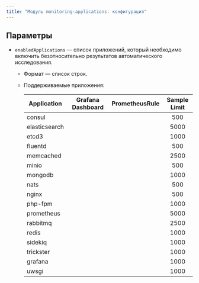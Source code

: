 ```yaml
---
title: "Модуль monitoring-applications: конфигурация"
---
```


## Параметры

* `enabledApplications` — список приложений, который необходимо включить безотносительно результатов автоматического исследования.
  * Формат — список строк.
  * Поддерживаемые приложения:

    | **Application** | **Grafana Dashboard** | **PrometheusRule** | **Sample Limit** |
    | ------ |:------:|:------:|:------:|
    | consul        |                    |                    | 500 |
    | elasticsearch | <span class="doc-checkmark"></span> |                    | 5000 |
    | etcd3         | <span class="doc-checkmark"></span> |                    | 1000 |
    | fluentd       |                    |                    | 500 |
    | memcached     | <span class="doc-checkmark"></span> |                    | 2500 |
    | minio         |                    |                    | 500 |
    | mongodb       | <span class="doc-checkmark"></span> |                    | 1000 |
    | nats          | <span class="doc-checkmark"></span> | <span class="doc-checkmark"></span> | 500 |
    | nginx         |                    |                    | 500 |
    | php-fpm       | <span class="doc-checkmark"></span> | <span class="doc-checkmark"></span> | 1000 |
    | prometheus    | <span class="doc-checkmark"></span> |                    | 5000 |
    | rabbitmq      | <span class="doc-checkmark"></span> | <span class="doc-checkmark"></span> | 2500 |
    | redis         | <span class="doc-checkmark"></span> | <span class="doc-checkmark"></span> | 1000 |
    | sidekiq       | <span class="doc-checkmark"></span> |                    | 1000 |
    | trickster     |                    |                    | 1000 |
    | grafana       |                    |                    | 1000 |
    | uwsgi         | <span class="doc-checkmark"></span> |                    | 1000 |

